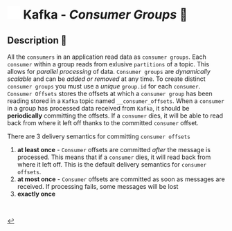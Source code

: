 # <img src="../../assets/img/kafka.png" width="30px"> **Kafka** - ***Consumer Groups*** 👥


## **Description** 👀

All the `consumers` in an application read data as `consumer groups`. Each `consumer` within a group reads from exlusive `partitions` of a topic. This allows for *parallel processing* of data. `Consumer groups` are *dynamically scalable* and can be *added or removed* at any time. To create distinct `consumer groups` you must use a *unique* `group.id` for each `consumer`. `Consumer Offsets` stores the offsets at which a `consumer group` has been reading stored in a `Kafka` topic named `__consumer_offsets`. When a `consumer` in a group has processed data received from `Kafka`, it should be **periodically** committing the offsets. If a `consumer` dies, it will be able to read back from where it left off thanks to the committed `consumer` offset. 

There are 3 delivery semantics for committing `consumer offsets`

1. **at least once** - `Consumer` offsets are committed *after* the message is processed. This means that if a `consumer` dies, it will read back from where it left off. This is the default delivery semantics for `consumer offsets`.
2. **at most once** - `Consumer` offsets are committed as soon as messages are received. If processing fails, some messages will be lost
3. **exactly once**



<!-- <br />

## **Basic** `Commands` 📝

<br />


## **Examples** 🧩 -->

<br />

[↩️](../README.md)
